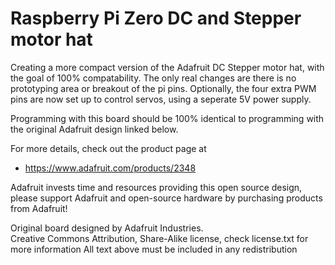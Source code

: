 # Raspberry Pi Zero DC and Stepper motor hat
Creating a more compact version of the Adafruit DC Stepper motor hat, with the goal of 100% compatability. The only real changes are there is no prototyping area or breakout of the pi pins. Optionally, the four extra PWM pins are now set up to control servos, using a seperate 5V power supply.

Programming with this board should be 100% identical to programming with the original Adafruit design linked below.

For more details, check out the product page at

   * https://www.adafruit.com/products/2348


Adafruit invests time and resources providing this open source design, 
please support Adafruit and open-source hardware by purchasing 
products from Adafruit!

Original board designed by Adafruit Industries.  
Creative Commons Attribution, Share-Alike license, check license.txt for more information
All text above must be included in any redistribution
